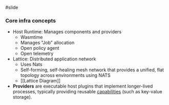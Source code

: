 #slide

### Core infra concepts
- Host Runtime: Manages components and providers
	- Wasmtime
	- Manages "Job" allocation
	- Open policy agent
	- Open telemetry
- Lattice: Distributed application network
	- Uses Nats
	- Self-forming, self-healing mesh network that provides a unified, flat topology across environments using NATS
	- [[Lattice Diagram]]
- **Providers** are executable host plugins that implement longer-lived processes, typically providing reusable [capabilities](https://wasmcloud.com/docs/concepts/capabilities) (such as key-value storage).